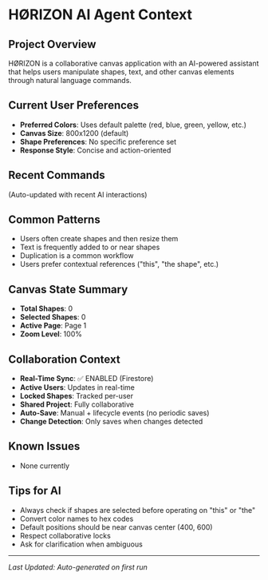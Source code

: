 # HØRIZON AI Agent Context

## Project Overview

HØRIZON is a collaborative canvas application with an AI-powered assistant that helps users manipulate shapes, text, and other canvas elements through natural language commands.

## Current User Preferences

- **Preferred Colors**: Uses default palette (red, blue, green, yellow, etc.)
- **Canvas Size**: 800x1200 (default)
- **Shape Preferences**: No specific preference set
- **Response Style**: Concise and action-oriented

## Recent Commands

(Auto-updated with recent AI interactions)

## Common Patterns

- Users often create shapes and then resize them
- Text is frequently added to or near shapes
- Duplication is a common workflow
- Users prefer contextual references ("this", "the shape", etc.)

## Canvas State Summary

- **Total Shapes**: 0
- **Selected Shapes**: 0
- **Active Page**: Page 1
- **Zoom Level**: 100%

## Collaboration Context

- **Real-Time Sync**: ✅ ENABLED (Firestore)
- **Active Users**: Updates in real-time
- **Locked Shapes**: Tracked per-user
- **Shared Project**: Fully collaborative
- **Auto-Save**: Manual + lifecycle events (no periodic saves)
- **Change Detection**: Only saves when changes detected

## Known Issues

- None currently

## Tips for AI

- Always check if shapes are selected before operating on "this" or "the"
- Convert color names to hex codes
- Default positions should be near canvas center (400, 600)
- Respect collaborative locks
- Ask for clarification when ambiguous

---

_Last Updated: Auto-generated on first run_
